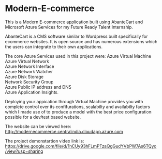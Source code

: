 # Modern-E-commerce
This is a Modern E-commerce application built using AbanteCart and Microsoft Azure Services for my Future Ready Talent Internship.

AbanteCart is a CMS software similar to Wordpress built specifically for ecommerce websites. It is open source and has numerous extensions which the users can integrate to their own applications.

The core Azure Services used in this project were:
Azure Virtual Machine\
Azure Virtual Network\
Azure Network Interface\
Azure Network Watcher\
Azure Disk Storage\
Network Security Group\
Azure Public IP address and DNS\
Azure Application Insights.

Deploying your appication through Virtual Machine provides you with complete control over its confifurations, scalabilty and availabilty factors which I made use of to produce a model with the best price configuration possible for a dev/test based website.

The website can be viewed here: http://modernecommerce.centralindia.cloudapp.azure.com

The project demonstartion video link is: https://drive.google.com/file/d/1hCUy93hFLmPTzaQgGudYVbPW7As6TQyo/view?usp=sharing
